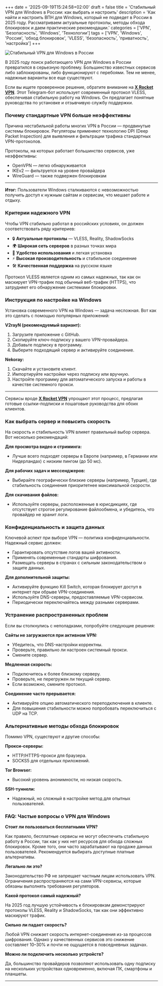 +++
date = '2025-09-19T15:24:58+02:00'
draft = false
title = 'Стабильный VPN для Windows в России: как выбрать и настроить'
description = 'Как найти и настроить ВПН для Windows, который не подведет в России в 2025 году. Рассматриваем актуальные протоколы, методы обхода блокировок и даем практические рекомендации.'
categories = ['VPN', 'Безопасность', 'Windows', 'Технологии']
tags = ['VPN', 'Windows', 'Россия', 'обход блокировок', 'VLESS', 'безопасность', 'приватность', 'настройка']
+++

![Стабильный VPN для Windows в России](https://imagestoring.fra1.cdn.digitaloceanspaces.com/B8D069AF-AFD7-46B8-A9F5-C6AD6797189D.png)

В 2025 году поиск работающего VPN для Windows в России превратился в серьезную проблему. Большинство известных сервисов либо заблокированы, либо функционируют с перебоями. Тем не менее, надежные варианты все еще существуют.

Если вы ищете проверенное решение, обратите внимание на **[X Rocket VPN](https://t.me/X_Rocket_VPN_bot?start=ref-b-9)**. Этот Telegram-бот использует современный протокол VLESS, обеспечивая стабильную работу на Windows. Он предлагает понятные руководства по установке и отзывчивую службу поддержки.

### Почему стандартные VPN больше неэффективны

Причина нестабильной работы многих VPN в России — продвинутые системы блокировок. Регуляторы применяют технологию DPI (Deep Packet Inspection) для выявления и фильтрации трафика стандартных VPN-протоколов.

Протоколы, на которых работает большинство сервисов, уже неэффективны:
- OpenVPN — легко обнаруживается
- IKEv2 — фильтруется на уровне провайдера
- WireGuard — также подвержен блокировкам

---

**Итог:** Пользователи Windows сталкиваются с невозможностью получить доступ к нужным сайтам и сервисам, что мешает работе и отдыху.

### Критерии надежного VPN

Чтобы VPN стабильно работал в российских условиях, он должен соответствовать ряду критериев:

- 🔒 **Актуальные протоколы** — VLESS, Reality, ShadowSocks
- 🌍 **Широкая сеть серверов** в разных точках мира
- 📱 **Удобство использования** и легкая установка
- ⚡ **Высокая производительность** и стабильное соединение
- 🛠️ **Качественная поддержка** на русском языке

Протокол VLESS является одним из самых надежных, так как он маскирует VPN-трафик под обычный веб-трафик (HTTPS), что затрудняет его обнаружение системами блокировки.

### Инструкция по настройке на Windows

Установка современного VPN на Windows — задача несложная. Вот как это сделать с помощью популярных приложений:

**V2rayN (рекомендуемый вариант):**
1. Загрузите приложение с GitHub.
2. Скопируйте ключ-подписку у вашего VPN-провайдера.
3. Добавьте подписку в программу.
4. Выберите подходящий сервер и активируйте соединение.

**Nekoray:**
1. Скачайте и установите клиент.
2. Импортируйте настройки через подписку или вручную.
3. Настройте программу для автоматического запуска и работы в качестве системного прокси.

---

Сервисы вроде **[X Rocket VPN](https://t.me/X_Rocket_VPN_bot?start=ref-b-9)** упрощают этот процесс, предлагая готовые ссылки-подписки и пошаговые руководства для обоих клиентов.

### Как выбрать сервер и повысить скорость

На скорость и стабильность VPN влияет правильный выбор сервера. Вот несколько рекомендаций:

**Для просмотра видео и стриминга:**
- Лучше всего подходят серверы в Европе (например, в Германии или Нидерландах) с низким пингом (до 50 мс).

**Для рабочих задач и мессенджеров:**
- Выбирайте географически близкие серверы (например, Турция), где стабильность соединения приоритетнее максимальной скорости.

**Для скачивания файлов:**
- Используйте серверы, расположенные в юрисдикциях, где отсутствует строгое регулирование файлообмена, и убедитесь, что провайдер не хранит логи.

### Конфиденциальность и защита данных

Ключевой аспект при выборе VPN — политика конфиденциальности. Надежный сервис должен:

- Гарантировать отсутствие логов вашей активности.
- Применять современные стандарты шифрования.
- Размещать серверы в странах с сильным законодательством о защите данных.

**Для дополнительной защиты:**
- Активируйте функцию Kill Switch, которая блокирует доступ в интернет при обрыве VPN-соединения.
- Используйте DNS-серверы, предоставляемые VPN-сервисом.
- Периодически переключайтесь между разными серверами.

### Устранение распространенных проблем

Если вы столкнулись с неполадками, попробуйте следующие решения:

**Сайты не загружаются при активном VPN:**
- Убедитесь, что DNS-настройки корректны.
- Проверьте, правильно ли настроен системный прокси.
- Смените сервер.

**Медленная скорость:**
- Подключитесь к более близкому серверу.
- Проверьте, не перегружен ли текущий сервер.
- Если возможно, смените протокол.

**Соединение часто прерывается:**
- Активируйте опцию автоматического переподключения в клиенте.
- Для повышения стабильности можно попробовать переключиться с UDP на TCP.

### Альтернативные методы обхода блокировок

Помимо VPN, существуют и другие способы:

**Прокси-серверы:**
- HTTP/HTTPS-прокси для браузера.
- SOCKS5 для отдельных приложений.

**Tor Browser:**
- Высокий уровень анонимности, но низкая скорость.

**SSH-туннели:**
- Надежный, но сложный в настройке метод для опытных пользователей.

### FAQ: Частые вопросы о VPN для Windows

**Стоит ли пользоваться бесплатными VPN?**

Как правило, бесплатные сервисы не могут обеспечить стабильную работу в России, так как у них нет ресурсов для обхода сложных блокировок. Кроме того, они часто зарабатывают на продаже данных пользователей. Рекомендуется выбирать доступные платные альтернативы.

**Легально ли это?**

Законодательство РФ не запрещает частным лицам использовать VPN. Ограничения распространяются на сами VPN-сервисы, которые обязаны выполнять требования регуляторов.

**Какой протокол самый надежный?**

На 2025 год лучшую устойчивость к блокировкам демонстрируют протоколы VLESS, Reality и ShadowSocks, так как они эффективно маскируют трафик.

**Сильно ли падает скорость?**

Любой VPN снижает скорость интернет-соединения из-за процессов шифрования. Однако у качественных сервисов это снижение составляет 10–30% и почти не ощущается в повседневных задачах.

**Можно ли подключить несколько устройств?**

Да, большинство провайдеров позволяют использовать одну подписку на нескольких устройствах одновременно, включая ПК, смартфоны и планшеты.

---